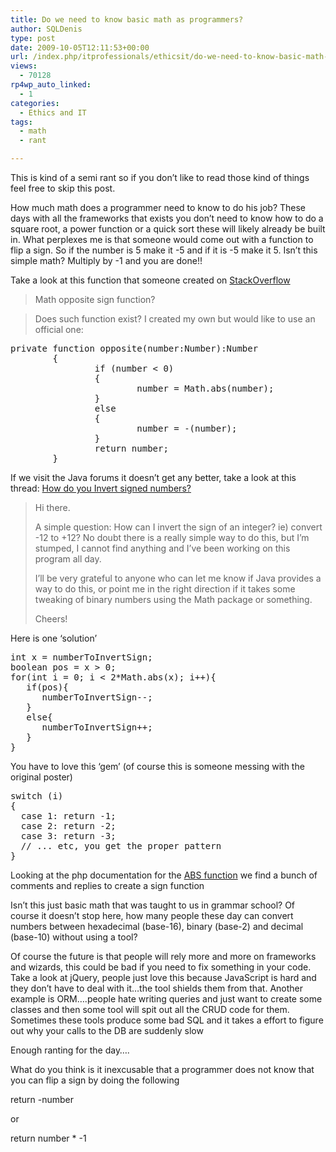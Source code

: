 ```yaml
---
title: Do we need to know basic math as programmers?
author: SQLDenis
type: post
date: 2009-10-05T12:11:53+00:00
url: /index.php/itprofessionals/ethicsit/do-we-need-to-know-basic-math-as-program/
views:
  - 70128
rp4wp_auto_linked:
  - 1
categories:
  - Ethics and IT
tags:
  - math
  - rant

---
```

This is kind of a semi rant so if you don&#8217;t like to read those kind of things feel free to skip this post.

How much math does a programmer need to know to do his job? These days with all the frameworks that exists you don&#8217;t need to know how to do a square root, a power function or a quick sort these will likely already be built in. What perplexes me is that someone would come out with a function to flip a sign. So if the number is 5 make it -5 and if it is -5 make it 5. Isn&#8217;t this simple math? Multiply by -1 and you are done!!

Take a look at this function that someone created on [StackOverflow][1]

> Math opposite sign function?
  
> Does such function exist? I created my own but would like to use an official one:

<pre>private function opposite(number:Number):Number
        {
                if (number &lt; 0)
                {
                        number = Math.abs(number);
                }
                else
                {
                        number = -(number);
                }
                return number;
        }</pre>

If we visit the Java forums it doesn&#8217;t get any better, take a look at this thread: [How do you Invert signed numbers?][2]

> Hi there. 
> 
> A simple question: How can I invert the sign of an integer? ie) convert -12 to +12? No doubt there is a really simple way to do this, but I&#8217;m stumped, I cannot find anything and I&#8217;ve been working on this program all day. 
> 
> I&#8217;ll be very grateful to anyone who can let me know if Java provides a way to do this, or point me in the right direction if it takes some tweaking of binary numbers using the Math package or something. 
> 
> Cheers!

Here is one &#8216;solution&#8217;

<pre>int x = numberToInvertSign;
boolean pos = x &gt; 0;
for(int i = 0; i &lt; 2*Math.abs(x); i++){
   if(pos){
      numberToInvertSign--;
   }
   else{
      numberToInvertSign++;
   }
}</pre>

You have to love this &#8216;gem&#8217; (of course this is someone messing with the original poster)

<pre>switch (i)
{
  case 1: return -1;
  case 2: return -2;
  case 3: return -3;
  // ... etc, you get the proper pattern
}</pre>

Looking at the php documentation for the [ABS function][3] we find a bunch of comments and replies to create a sign function



Isn&#8217;t this just basic math that was taught to us in grammar school? Of course it doesn&#8217;t stop here, how many people these day can convert numbers between hexadecimal (base-16), binary (base-2) and decimal (base-10) without using a tool?
  
Of course the future is that people will rely more and more on frameworks and wizards, this could be bad if you need to fix something in your code. Take a look at jQuery, people just love this because JavaScript is hard and they don&#8217;t have to deal with it&#8230;the tool shields them from that. Another example is ORM&#8230;.people hate writing queries and just want to create some classes and then some tool will spit out all the CRUD code for them. Sometimes these tools produce some bad SQL and it takes a effort to figure out why your calls to the DB are suddenly slow

Enough ranting for the day&#8230;.
  
What do you think is it inexcusable that a programmer does not know that you can flip a sign by doing the following

return -number 

or 

return number * -1

 [1]: http://stackoverflow.com/questions/1059480/math-opposite-sign-function
 [2]: http://forums.sun.com/thread.jspa?threadID=5404590&start=0
 [3]: http://us.php.net/manual/en/function.abs.php#58508